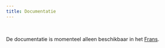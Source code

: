 ```yaml
---
title: Documentatie
---
```


<br />

De documentatie is momenteel alleen beschikbaar in het <a
href="/pages/fr/documentation.md">Frans</a>.

<br />
<br />
